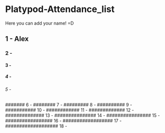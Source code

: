 # Platypod-Attendance_list
Here you can add your name! =D

## 1 - Alex
### 2 - 
#### 3 -
##### 4 - 
###### 5 - 
####### 6 - 
######## 7 - 
######### 8 - 
########## 9 - 
########### 10 -
############ 11 -
############# 12 -
############## 13 -
############### 14 -
################ 15 -
################# 16 -
################## 17 - 
################### 18 -









